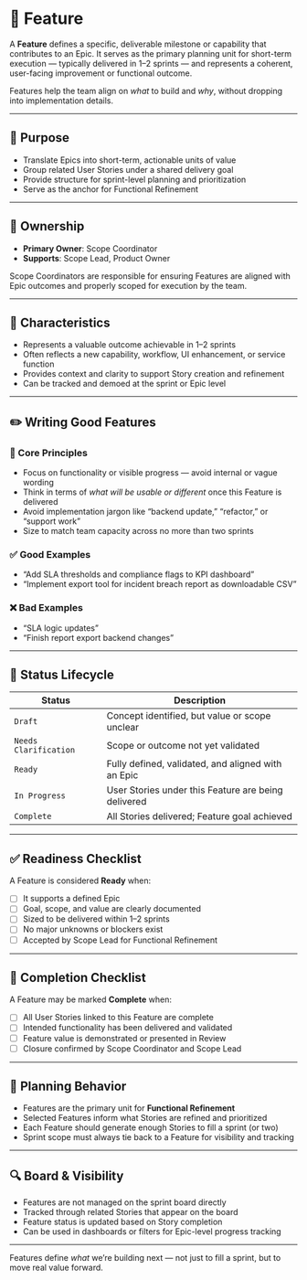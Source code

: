 # 🎯 Feature

A **Feature** defines a specific, deliverable milestone or capability that contributes to an Epic. It serves as the primary planning unit for short-term execution — typically delivered in 1–2 sprints — and represents a coherent, user-facing improvement or functional outcome.

Features help the team align on _what_ to build and _why_, without dropping into implementation details.

---

## 🎯 Purpose

- Translate Epics into short-term, actionable units of value
- Group related User Stories under a shared delivery goal
- Provide structure for sprint-level planning and prioritization
- Serve as the anchor for Functional Refinement

---

## 👤 Ownership

- **Primary Owner**: Scope Coordinator
- **Supports**: Scope Lead, Product Owner

Scope Coordinators are responsible for ensuring Features are aligned with Epic outcomes and properly scoped for execution by the team.

---

## 📐 Characteristics

- Represents a valuable outcome achievable in 1–2 sprints
- Often reflects a new capability, workflow, UI enhancement, or service function
- Provides context and clarity to support Story creation and refinement
- Can be tracked and demoed at the sprint or Epic level

---

## ✏️ Writing Good Features

### 🔹 Core Principles

- Focus on functionality or visible progress — avoid internal or vague wording
- Think in terms of _what will be usable or different_ once this Feature is delivered
- Avoid implementation jargon like “backend update,” “refactor,” or “support work”
- Size to match team capacity across no more than two sprints

### ✅ Good Examples

- “Add SLA thresholds and compliance flags to KPI dashboard”
- “Implement export tool for incident breach report as downloadable CSV”

### ❌ Bad Examples

- “SLA logic updates”
- “Finish report export backend changes”

---

## 🔁 Status Lifecycle

| Status                | Description                                         |
| --------------------- | --------------------------------------------------- |
| `Draft`               | Concept identified, but value or scope unclear      |
| `Needs Clarification` | Scope or outcome not yet validated                  |
| `Ready`               | Fully defined, validated, and aligned with an Epic  |
| `In Progress`         | User Stories under this Feature are being delivered |
| `Complete`            | All Stories delivered; Feature goal achieved        |

---

## ✅ Readiness Checklist

A Feature is considered **Ready** when:

- [ ] It supports a defined Epic
- [ ] Goal, scope, and value are clearly documented
- [ ] Sized to be delivered within 1–2 sprints
- [ ] No major unknowns or blockers exist
- [ ] Accepted by Scope Lead for Functional Refinement

---

## 🏁 Completion Checklist

A Feature may be marked **Complete** when:

- [ ] All User Stories linked to this Feature are complete
- [ ] Intended functionality has been delivered and validated
- [ ] Feature value is demonstrated or presented in Review
- [ ] Closure confirmed by Scope Coordinator and Scope Lead

---

## 🧭 Planning Behavior

- Features are the primary unit for **Functional Refinement**
- Selected Features inform what Stories are refined and prioritized
- Each Feature should generate enough Stories to fill a sprint (or two)
- Sprint scope must always tie back to a Feature for visibility and tracking

---

## 🔍 Board & Visibility

- Features are not managed on the sprint board directly
- Tracked through related Stories that appear on the board
- Feature status is updated based on Story completion
- Can be used in dashboards or filters for Epic-level progress tracking

---

Features define _what_ we’re building next — not just to fill a sprint, but to move real value forward.
